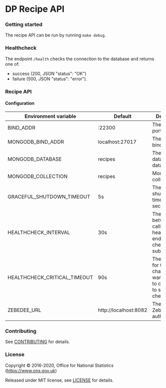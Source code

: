 DP Recipe API
=============

### Getting started

The recipe API can be run by running `make debug`.

### Healthcheck

The endpoint `/health` checks the connection to the database and returns
one of:

* success (200, JSON "status": "OK")
* failure (500, JSON "status": "error").

### Recipe API

#### Configuration

| Environment variable         | Default                                | Description
| ---------------------------- | ---------------------------------------| -----------
| BIND_ADDR                    | :22300                                 | The host and port to bind to
| MONGODB_BIND_ADDR            | localhost:27017                        | The MongoDB bind address
| MONGODB_DATABASE             | recipes                                | The MongoDB dataset database
| MONGODB_COLLECTION           | recipes                                | MongoDB collection
| GRACEFUL_SHUTDOWN_TIMEOUT    | 5s                                     | The graceful shutdown timeout in seconds
| HEALTHCHECK_INTERVAL         | 30s                                    | The time between calling healthcheck endpoints for check subsystems
| HEALTHCHECK_CRITICAL_TIMEOUT | 90s                                    | The time taken for the health changes from warning state to critical due to subsystem check failures
| ZEBEDEE_URL                  | http://localhost:8082                  | The URL to Zebedee (for authentication)

### Contributing

See [CONTRIBUTING](CONTRIBUTING.md) for details.

### License

Copyright © 2016-2020, Office for National Statistics (https://www.ons.gov.uk)

Released under MIT license, see [LICENSE](LICENSE.md) for details.
